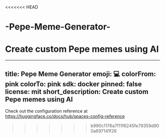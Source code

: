 <<<<<<< HEAD
# -Pepe-Meme-Generator-
Create custom Pepe memes using AI
=======
---
title: Pepe Meme Generator
emoji: 💻
colorFrom: pink
colorTo: pink
sdk: docker
pinned: false
license: mit
short_description: Create custom Pepe memes using AI
---

Check out the configuration reference at https://huggingface.co/docs/hub/spaces-config-reference
>>>>>>> b990c1176a7f11f6245fe79359d900a697141f26
